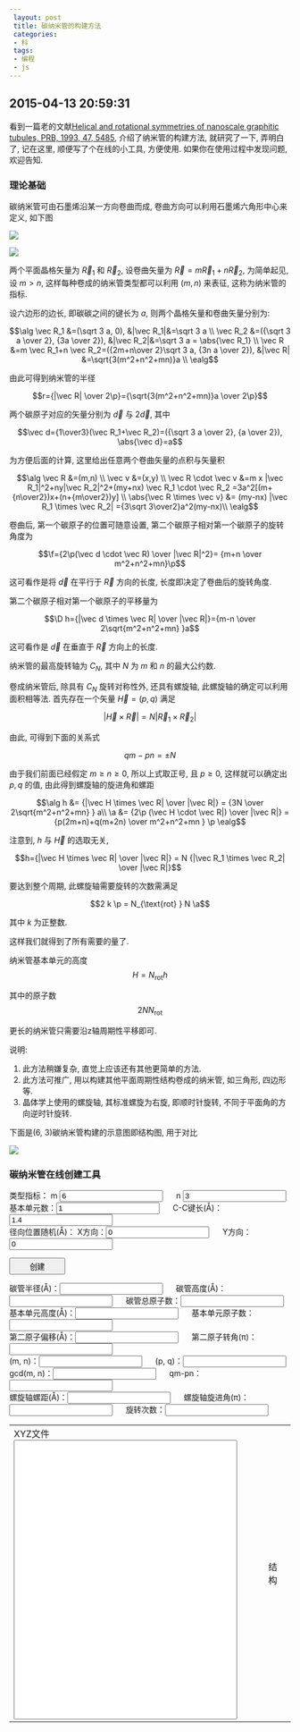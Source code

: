 ```yaml
---
 layout: post
 title: 碳纳米管的构建方法
 categories:
 - 科
 tags:
 - 编程
 - js
---
```


<script src="/jscss/ChemDoodleWeb.js"></script>

## 2015-04-13 20:59:31

看到一篇老的文献[Helical and rotational symmetries of nanoscale graphitic tubules, PRB, 1993, 47, 5485](http://journals.aps.org/prb/pdf/10.1103/PhysRevB.47.5485),
介绍了纳米管的构建方法, 就研究了一下, 弄明白了, 记在这里, 顺便写了个在线的小工具, 方便使用.
如果你在使用过程中发现问题, 欢迎告知.

### 理论基础

碳纳米管可由石墨烯沿某一方向卷曲而成, 卷曲方向可以利用石墨烯六角形中心来定义, 如下图

![](/pic/CNT_1.png)

![](/pic/CNT_4.png)

两个平面晶格矢量为 $\vec R_1$ 和 $\vec R_2$, 设卷曲矢量为 $\vec R=m \vec R_1+n \vec R_2$,
为简单起见, 设 $m > n$, 这样每种卷成的纳米管类型都可以利用 $(m,n)$ 来表征, 这称为纳米管的指标.

设六边形的边长, 即碳碳之间的键长为 $a$, 则两个晶格矢量和卷曲矢量分别为:

$$\alg
\vec R_1 &=(\sqrt 3 a, 0),                                               &|\vec R_1|&=\sqrt 3 a \\
\vec R_2 &=({\sqrt 3 a \over 2}, {3a \over 2}),                          &|\vec R_2|&=\sqrt 3 a = \abs{\vec R_1} \\
\vec R &=m \vec R_1+n \vec R_2=({2m+n\over 2}\sqrt 3 a, {3n a \over 2}), &|\vec R|  &=\sqrt{3(m^2+n^2+mn)}a \\
\ealg$$

由此可得到纳米管的半径

$$r={|\vec R| \over 2\p}={\sqrt{3(m^2+n^2+mn)}a \over 2\p}$$

两个碳原子对应的矢量分别为 $\vec d$ 与 $2\vec d$, 其中

$$\vec d={1\over3}(\vec R_1+\vec R_2)=({\sqrt 3 a \over 2}, {a \over 2}), \abs{\vec d}=a$$

为方便后面的计算, 这里给出任意两个卷曲矢量的点积与矢量积

$$\alg
\vec R &=(m,n) \\
\vec v &=(x,y)  \\
\vec R \cdot \vec v &=m x |\vec R_1|^2+ny|\vec R_2|^2+(my+nx) \vec R_1 \cdot \vec R_2 =3a^2[(m+{n\over2})x+(n+{m\over2})y] \\
\abs{\vec R \times \vec v} &= (my-nx) |\vec R_1 \times \vec R_2| ={3\sqrt 3\over2}a^2(my-nx)\\
\ealg$$

卷曲后, 第一个碳原子的位置可随意设置, 第二个碳原子相对第一个碳原子的旋转角度为

$$\f={2\p(\vec d \cdot \vec R) \over |\vec R|^2}= {m+n \over m^2+n^2+mn}\p$$

这可看作是将 $\vec d$ 在平行于 $\vec R$ 方向的长度, 长度即决定了卷曲后的旋转角度.

第二个碳原子相对第一个碳原子的平移量为

$$\D h={|\vec d \times \vec R| \over |\vec R|}={m-n \over 2\sqrt{m^2+n^2+mn} }a$$

这可看作是 $\vec d$ 在垂直于 $\vec R$ 方向上的长度.

纳米管的最高旋转轴为 $C_N$, 其中 $N$ 为 $m$ 和 $n$ 的最大公约数.

卷成纳米管后, 除具有 $C_N$ 旋转对称性外, 还具有螺旋轴, 此螺旋轴的确定可以利用面积相等法. 首先存在一个矢量 $\vec H=(p,q)$ 满足

$$|\vec H \times \vec R|=N|\vec R_1 \times \vec R_2|$$

由此, 可得到下面的关系式

$$qm-pn=\pm N$$

由于我们前面已经假定 $m \ge n \ge 0$, 所以上式取正号, 且 $p \ge 0$, 这样就可以确定出 $p,q$ 的值, 由此得到螺旋轴的旋进角和螺距

$$\alg
h &= {|\vec H \times \vec R| \over |\vec R|} = {3N \over 2\sqrt{m^2+n^2+mn} } a\\
\a &= {2\p (\vec H \cdot \vec R|) \over |\vec R|} = {p(2m+n)+q(m+2n) \over m^2+n^2+mn } \p
\ealg$$

注意到, $h$ 与 $\vec H$ 的选取无关,

$$h={|\vec H \times \vec R| \over |\vec R|} = N {|\vec R_1 \times \vec R_2| \over |\vec R|}$$

要达到整个周期, 此螺旋轴需要旋转的次数需满足

$$2 k \p = N_{\text{rot} } N \a$$

其中 $k$ 为正整数.

这样我们就得到了所有需要的量了.

纳米管基本单元的高度 $$H=N_\text{rot} h$$

其中的原子数 $$2 N N_\text{rot}$$

更长的纳米管只需要沿z轴周期性平移即可.

说明:

1. 此方法稍嫌复杂, 直觉上应该还有其他更简单的方法.
1. 此方法可推广, 用以构建其他平面周期性结构卷成的纳米管, 如三角形, 四边形等.
3. 晶体学上使用的螺旋轴, 其标准螺旋为右旋, 即顺时针旋转, 不同于平面角的方向逆时针旋转.

下面是(6, 3)碳纳米管构建的示意图即结构图, 用于对比

![](/pic/CNT_2.png)

### 碳纳米管在线创建工具

类型指标：
m <input type="box" id="wid" value="6" /> &nbsp;&nbsp;&nbsp;&nbsp;
n <input type="box" id="hig" value="3" /> <br/>
基本单元数：<input type="box" id="cell" value="1" /> &nbsp;&nbsp;&nbsp;&nbsp;
C-C键长(&#197;)：<input type="box" id="rcc" value="1.4" /> <br/>
径向位置随机(&#197;)：
X方向：<input type="box" id="ranX" value="0" /> &nbsp;&nbsp;&nbsp;&nbsp;
Y方向：<input type="box" id="ranY" value="0" /> <br/>

<input type="button" value="创建" onClick="genCoor()" style="width:100px; height:30px" /> <br/>

碳管半径(&#197;)：<input type="box" id="Radius" value="" /> &nbsp;&nbsp;&nbsp;&nbsp;
碳管高度(&#197;)：<input type="box" id="Height" value="" /> &nbsp;&nbsp;&nbsp;&nbsp;
碳管总原子数：<input type="box" id="Ntot" value="" /> <br/>
基本单元高度(&#197;)：<input type="box" id="Hcell" value="" /> &nbsp;&nbsp;&nbsp;&nbsp;
基本单元原子数：<input type="box" id="Natm" value="" /> <br/>
第二原子偏移(&#197;)：<input type="box" id="Trs" value="" /> &nbsp;&nbsp;&nbsp;&nbsp;
第二原子转角(&pi;)：<input type="box" id="Phi" value="" /><br/>
(m, n)：<input type="box" id="mn" value="" />  &nbsp;&nbsp;&nbsp;&nbsp;
(p, q)：<input type="box" id="pq" value="" /> <br/>
gcd(m, n)：<input type="box" id="Ngcd" value="" />  &nbsp;&nbsp;&nbsp;&nbsp;
qm-pn：<input type="box" id="qmpn" value="" /> <br/>
螺旋轴螺距(&#197;)：<input type="box" id="Sh" value="" /> &nbsp;&nbsp;&nbsp;&nbsp;
螺旋轴旋进角(&pi;)：<input type="box" id="Sa" value="" /> &nbsp;&nbsp;&nbsp;&nbsp;
旋转次数：<input type="box" id="Nrot" value="" /> <br/>

<table><tr>
<td>
	XYZ文件<br/><textarea id="xyzCoor" style="width:400px; height:500px; resize: none"></textarea></td>
<td>
	<figure><figurecaption>结构</figurecaption><br/>
	<script>
		var Mol=new ChemDoodle.TransformCanvas3D('Mol-1', 400,500);
		Mol.specs.backgroundColor='black';
		Mol.specs.set3DRepresentation('Ball and Stick');
		Mol.specs.projectionPerspective_3D = false;
		Mol.loadMolecule(ChemDoodle.readXYZ("", 1));
	</script></td>
</tr></table>

<script>
var $=function(id){return document.getElementById(id)};

function genCoor() {
	var Pi=Math.PI, TwoPi=2*Pi, Rad=180./Pi, i=0, j=0, k=0, tmp, X0, Y0
	var m=parseInt($("wid").value), n=parseInt($("hig").value),
		a=parseFloat($("rcc").value),
		Ncell=parseFloat($("cell").value),
		Xran=parseFloat($("ranX").value), Yran=parseFloat($("ranY").value)

	if(m<n) { i=m; m=n; n=i }

	var Rtmp=m*m+n*n+m*n,
		R=Math.sqrt(3*Rtmp)*a/TwoPi,
		Phi=(m+n)*Pi/Rtmp,
		Trs=(m-n)*a/(2*Math.sqrt(Rtmp))

	var Ngcd=gcd(m,n)
	var theta = TwoPi/Ngcd

	var p=0, q=0
	while((Ngcd+p*n)%m != 0) { p++ }
	var q = (Ngcd+p*n)/m

	var h = 3*Ngcd*a/(2*Math.sqrt(Rtmp)),
		alpha = Pi*(p*(2*m+n)+q*(m+2*n))/Rtmp

	var Nrot=0
	if(n==0 || m==n) Nrot = 2
	else {
		k = 1
		while((2*k*Rtmp)%(Ngcd*(p*(2*m+n)+q*(m+2*n)))!=0) { k++ }
		Nrot=(2*k*Rtmp)/(Ngcd*(p*(2*m+n)+q*(m+2*n)))
	}

	var Hcell = Nrot*h,
		Natm = Nrot * 2 * Ngcd,
		Ntot = Natm * Ncell

	$("Radius").value = R
	$("Height").value= Ncell*Hcell
	$("Ntot").value=Ntot
	$("Hcell").value=Hcell
	$("Natm").value=Natm
	i=gcd(m+n, Rtmp); $("Phi").value= (m+n)/i+"/"+Rtmp/i
	$("Trs").value= Trs
	$("mn").value="("+m+", "+n+")"
	$("pq").value="("+p+", "+q+")"
	$("Ngcd").value=Ngcd
	$("qmpn").value=q*m-p*n
	$("Sh").value=h
	i=gcd(p*(2*m+n)+q*(m+2*n), Rtmp); $("Sa").value=(p*(2*m+n)+q*(m+2*n))/i+"/"+Rtmp/i
	$("Nrot").value=Nrot

var Iatm, Xatm=[], Yatm=[], Zatm=[]
	for(i=0; i<Ncell; i++) {
		for(j=0; j<Nrot; j++) {
			for(k=0; k<Ngcd; k++) {
				Iatm=Natm*i+2*Ngcd*j+2*k+1
				tmp=k*theta+(j+i*Nrot)*alpha
				Xatm[Iatm] = R*Math.cos(-tmp)
				Yatm[Iatm] = R*Math.sin(-tmp)
				Zatm[Iatm] = i*Hcell+j*h

				Xatm[Iatm+1] =  Xatm[Iatm]*Math.cos(Phi) + Yatm[Iatm]*Math.sin(Phi)
				Yatm[Iatm+1] = -Xatm[Iatm]*Math.sin(Phi) + Yatm[Iatm]*Math.cos(Phi)
				Zatm[Iatm+1] =  Zatm[Iatm] + Trs
			}
		}
	}

	var Fmol=Ntot+"\n" + "CNT:"+ m+"x"+n+" Rcc="+a+" Box:"+fmtNum(2*R,10.6) + fmtNum(2*R,10.6) + fmtNum(Ncell*Hcell,10.6) +"\n"

	for(i=1; i<=Ntot; i++) {
		X0 = Xatm[i]; Y0 = Yatm[i]
		if(Xran) X0 += Math.random()*Xran
		if(Yran) Y0 += Math.random()*Yran
		Fmol += "C " + fmtNum(X0, 12.6) + fmtNum(Y0, 12.6) + fmtNum(Zatm[i], 12.6) + "\n"
	}

	$("xyzCoor").value=Fmol
	Mol.loadMolecule(ChemDoodle.readXYZ(Fmol, 1));
}

function gcd(a, b) {
	var tmp=0
	while(b!=0) { tmp=b; b=a%b; a=tmp }
	return a
}

function fmtNum(num, fmt) {
	var fmt=String(fmt), m=fmt.split(".")[0]
	num=num.toFixed(fmt.split(".")[1])
	if(num.length<m) num=Array(m-num.length+1).join(" ")+num
	return num
}

</script>
